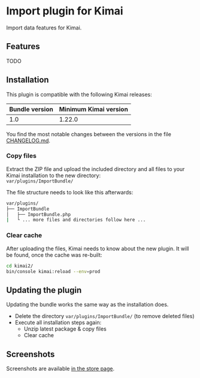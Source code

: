 # Import plugin for Kimai

Import data features for Kimai.

## Features

TODO

## Installation

This plugin is compatible with the following Kimai releases:

| Bundle version | Minimum Kimai version |
|----------------|-----------------------|
| 1.0            | 1.22.0                |

You find the most notable changes between the versions in the file [CHANGELOG.md](CHANGELOG.md).

### Copy files

Extract the ZIP file and upload the included directory and all files to your Kimai installation to the new directory:  
`var/plugins/ImportBundle/`

The file structure needs to look like this afterwards:

```bash
var/plugins/
├── ImportBundle
│   ├── ImportBundle.php
|   └ ... more files and directories follow here ... 
```

### Clear cache

After uploading the files, Kimai needs to know about the new plugin. It will be found, once the cache was re-built:

```bash
cd kimai2/
bin/console kimai:reload --env=prod
```

## Updating the plugin

Updating the bundle works the same way as the installation does.

- Delete the directory `var/plugins/ImportBundle/` (to remove deleted files)
- Execute all installation steps again:
    - Unzip latest package & copy files
    - Clear cache

## Screenshots

Screenshots are available [in the store page](https://www.kimai.org/store/import-bundle.html).
